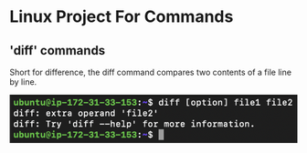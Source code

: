 # Linux Project For Commands

## 'diff' commands

Short for difference, the diff command compares two contents of a file line by line.

![Alt text](<Images/Screenshot 2023-12-25 at 23.19.01.png>)
